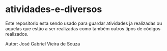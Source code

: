 # atividades-e-diversos
Este repositorio esta sendo usado para guardar atividades ja realizadas ou aquelas que estão a ser realizadas como também outros tipos de códigos realizados.

Autor: José Gabriel Vieira de Souza
